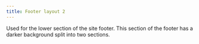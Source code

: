 ```yaml
---
title: Footer layout 2
---
```

Used for the lower section of the site footer. This section of the footer has a darker background split into two sections.